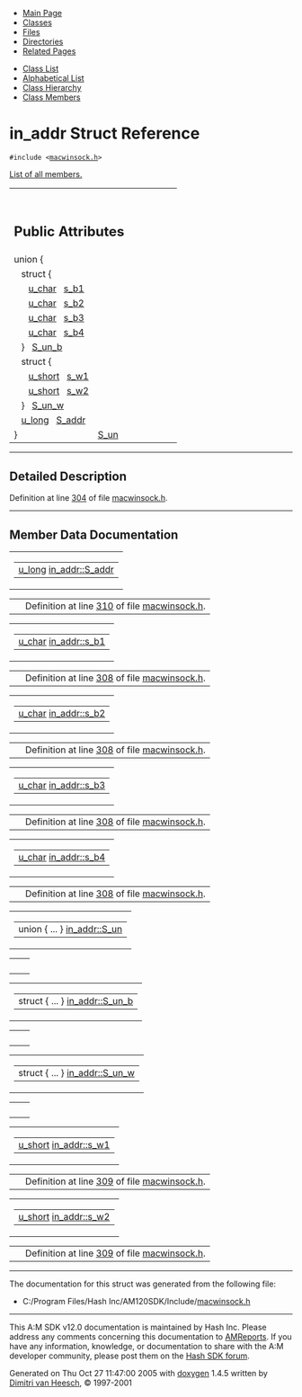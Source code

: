 <div class="tabs">

- [Main Page](index.md)
- <span id="current">[Classes](annotated.md)</span>
- [Files](files.md)
- [Directories](dirs.md)
- [Related Pages](pages.md)

</div>

<div class="tabs">

- [Class List](annotated.md)
- [Alphabetical List](classes.md)
- [Class Hierarchy](hierarchy.md)
- [Class Members](functions.md)

</div>

# in_addr Struct Reference

`#include <`<a href="macwinsock_8h-source.md" class="el"><code>macwinsock.h</code></a>`>`

[List of all members.](structin__addr-members.md)

<table data-border="0" data-cellpadding="0" data-cellspacing="0">
<colgroup>
<col style="width: 50%" />
<col style="width: 50%" />
</colgroup>
<tbody>
<tr>
<td></td>
<td></td>
</tr>
<tr>
<td colspan="2"><br />
&#10;<h2 id="public-attributes">Public Attributes</h2></td>
</tr>
<tr>
<td class="memItemLeft" data-nowrap="">union {</td>
<td></td>
</tr>
<tr>
<td class="memItemLeft" data-nowrap="">   struct {</td>
<td></td>
</tr>
<tr>
<td class="memItemLeft" data-nowrap="">      <a href="macwinsock_8h.md#75a82857dd7e764ea725b1058c7e91bb" class="el">u_char</a>   <a href="structin__addr.md#adbeb663bbef295bbc5e414349df88de" class="el">s_b1</a></td>
<td></td>
</tr>
<tr>
<td class="memItemLeft" data-nowrap="">      <a href="macwinsock_8h.md#75a82857dd7e764ea725b1058c7e91bb" class="el">u_char</a>   <a href="structin__addr.md#849617bb23209658f1a9a664e141dfc8" class="el">s_b2</a></td>
<td></td>
</tr>
<tr>
<td class="memItemLeft" data-nowrap="">      <a href="macwinsock_8h.md#75a82857dd7e764ea725b1058c7e91bb" class="el">u_char</a>   <a href="structin__addr.md#cb113b2abe439b9f8f09e17c1d0c5b15" class="el">s_b3</a></td>
<td></td>
</tr>
<tr>
<td class="memItemLeft" data-nowrap="">      <a href="macwinsock_8h.md#75a82857dd7e764ea725b1058c7e91bb" class="el">u_char</a>   <a href="structin__addr.md#f6a847eaf86c34854e677bff9e0ff46a" class="el">s_b4</a></td>
<td></td>
</tr>
<tr>
<td class="memItemLeft" data-nowrap="" data-valign="top">   }   <a href="structin__addr.md#66482b6f6ed476e0fd080a0fc8b8df8d" class="el">S_un_b</a></td>
<td></td>
</tr>
<tr>
<td class="memItemLeft" data-nowrap="">   struct {</td>
<td></td>
</tr>
<tr>
<td class="memItemLeft" data-nowrap="">      <a href="macwinsock_8h.md#90477a3b67a3f9da199a98c216b1a77c" class="el">u_short</a>   <a href="structin__addr.md#6cf1f4e2a7066245e675a155d56f6d0b" class="el">s_w1</a></td>
<td></td>
</tr>
<tr>
<td class="memItemLeft" data-nowrap="">      <a href="macwinsock_8h.md#90477a3b67a3f9da199a98c216b1a77c" class="el">u_short</a>   <a href="structin__addr.md#d3609ad37772c2ebed5ba3dfbb37dc9c" class="el">s_w2</a></td>
<td></td>
</tr>
<tr>
<td class="memItemLeft" data-nowrap="" data-valign="top">   }   <a href="structin__addr.md#f830fca510695e50b3bcfbcd88bba4c9" class="el">S_un_w</a></td>
<td></td>
</tr>
<tr>
<td class="memItemLeft" data-nowrap="">   <a href="macwinsock_8h.md#04a40755820b9bdaf3d256f9b9d126b8" class="el">u_long</a>   <a href="structin__addr.md#d2ab73d92a91490378a3c47507deb73b" class="el">S_addr</a></td>
<td></td>
</tr>
<tr>
<td class="memItemLeft" data-nowrap="" data-valign="top">} </td>
<td class="memItemRight" data-valign="bottom"><a href="structin__addr.md#2f8e1ae66a1fb85b2c360c76e76b52ed" class="el">S_un</a></td>
</tr>
</tbody>
</table>

------------------------------------------------------------------------

<span id="_details"></span>

## Detailed Description

Definition at line <a href="macwinsock_8h-source.md#l00304" class="el">304</a> of file <a href="macwinsock_8h-source.md" class="el">macwinsock.h</a>.

------------------------------------------------------------------------

## Member Data Documentation

<span id="d2ab73d92a91490378a3c47507deb73b" class="anchor"></span>

<table class="mdTable" data-cellpadding="2" data-cellspacing="0">
<colgroup>
<col style="width: 100%" />
</colgroup>
<tbody>
<tr>
<td class="mdRow"><table data-cellpadding="0" data-cellspacing="0" data-border="0">
<tbody>
<tr>
<td class="md" data-nowrap="" data-valign="top"><a href="macwinsock_8h.md#04a40755820b9bdaf3d256f9b9d126b8" class="el">u_long</a> <a href="structin__addr.md#d2ab73d92a91490378a3c47507deb73b" class="el">in_addr::S_addr</a></td>
</tr>
</tbody>
</table></td>
</tr>
</tbody>
</table>

|  |  |
|----|----|
|   | Definition at line <a href="macwinsock_8h-source.md#l00310" class="el">310</a> of file <a href="macwinsock_8h-source.md" class="el">macwinsock.h</a>. |

<span id="adbeb663bbef295bbc5e414349df88de" class="anchor"></span>

<table class="mdTable" data-cellpadding="2" data-cellspacing="0">
<colgroup>
<col style="width: 100%" />
</colgroup>
<tbody>
<tr>
<td class="mdRow"><table data-cellpadding="0" data-cellspacing="0" data-border="0">
<tbody>
<tr>
<td class="md" data-nowrap="" data-valign="top"><a href="macwinsock_8h.md#75a82857dd7e764ea725b1058c7e91bb" class="el">u_char</a> <a href="structin__addr.md#adbeb663bbef295bbc5e414349df88de" class="el">in_addr::s_b1</a></td>
</tr>
</tbody>
</table></td>
</tr>
</tbody>
</table>

|  |  |
|----|----|
|   | Definition at line <a href="macwinsock_8h-source.md#l00308" class="el">308</a> of file <a href="macwinsock_8h-source.md" class="el">macwinsock.h</a>. |

<span id="849617bb23209658f1a9a664e141dfc8" class="anchor"></span>

<table class="mdTable" data-cellpadding="2" data-cellspacing="0">
<colgroup>
<col style="width: 100%" />
</colgroup>
<tbody>
<tr>
<td class="mdRow"><table data-cellpadding="0" data-cellspacing="0" data-border="0">
<tbody>
<tr>
<td class="md" data-nowrap="" data-valign="top"><a href="macwinsock_8h.md#75a82857dd7e764ea725b1058c7e91bb" class="el">u_char</a> <a href="structin__addr.md#849617bb23209658f1a9a664e141dfc8" class="el">in_addr::s_b2</a></td>
</tr>
</tbody>
</table></td>
</tr>
</tbody>
</table>

|  |  |
|----|----|
|   | Definition at line <a href="macwinsock_8h-source.md#l00308" class="el">308</a> of file <a href="macwinsock_8h-source.md" class="el">macwinsock.h</a>. |

<span id="cb113b2abe439b9f8f09e17c1d0c5b15" class="anchor"></span>

<table class="mdTable" data-cellpadding="2" data-cellspacing="0">
<colgroup>
<col style="width: 100%" />
</colgroup>
<tbody>
<tr>
<td class="mdRow"><table data-cellpadding="0" data-cellspacing="0" data-border="0">
<tbody>
<tr>
<td class="md" data-nowrap="" data-valign="top"><a href="macwinsock_8h.md#75a82857dd7e764ea725b1058c7e91bb" class="el">u_char</a> <a href="structin__addr.md#cb113b2abe439b9f8f09e17c1d0c5b15" class="el">in_addr::s_b3</a></td>
</tr>
</tbody>
</table></td>
</tr>
</tbody>
</table>

|  |  |
|----|----|
|   | Definition at line <a href="macwinsock_8h-source.md#l00308" class="el">308</a> of file <a href="macwinsock_8h-source.md" class="el">macwinsock.h</a>. |

<span id="f6a847eaf86c34854e677bff9e0ff46a" class="anchor"></span>

<table class="mdTable" data-cellpadding="2" data-cellspacing="0">
<colgroup>
<col style="width: 100%" />
</colgroup>
<tbody>
<tr>
<td class="mdRow"><table data-cellpadding="0" data-cellspacing="0" data-border="0">
<tbody>
<tr>
<td class="md" data-nowrap="" data-valign="top"><a href="macwinsock_8h.md#75a82857dd7e764ea725b1058c7e91bb" class="el">u_char</a> <a href="structin__addr.md#f6a847eaf86c34854e677bff9e0ff46a" class="el">in_addr::s_b4</a></td>
</tr>
</tbody>
</table></td>
</tr>
</tbody>
</table>

|  |  |
|----|----|
|   | Definition at line <a href="macwinsock_8h-source.md#l00308" class="el">308</a> of file <a href="macwinsock_8h-source.md" class="el">macwinsock.h</a>. |

<span id="2f8e1ae66a1fb85b2c360c76e76b52ed" class="anchor"></span>

<table class="mdTable" data-cellpadding="2" data-cellspacing="0">
<colgroup>
<col style="width: 100%" />
</colgroup>
<tbody>
<tr>
<td class="mdRow"><table data-cellpadding="0" data-cellspacing="0" data-border="0">
<tbody>
<tr>
<td class="md" data-nowrap="" data-valign="top">union { ... } <a href="structin__addr.md#2f8e1ae66a1fb85b2c360c76e76b52ed" class="el">in_addr::S_un</a></td>
</tr>
</tbody>
</table></td>
</tr>
</tbody>
</table>

|     |     |
|-----|-----|
|     |     |

<span id="66482b6f6ed476e0fd080a0fc8b8df8d" class="anchor"></span>

<table class="mdTable" data-cellpadding="2" data-cellspacing="0">
<colgroup>
<col style="width: 100%" />
</colgroup>
<tbody>
<tr>
<td class="mdRow"><table data-cellpadding="0" data-cellspacing="0" data-border="0">
<tbody>
<tr>
<td class="md" data-nowrap="" data-valign="top">struct { ... } <a href="structin__addr.md#66482b6f6ed476e0fd080a0fc8b8df8d" class="el">in_addr::S_un_b</a></td>
</tr>
</tbody>
</table></td>
</tr>
</tbody>
</table>

|     |     |
|-----|-----|
|     |     |

<span id="f830fca510695e50b3bcfbcd88bba4c9" class="anchor"></span>

<table class="mdTable" data-cellpadding="2" data-cellspacing="0">
<colgroup>
<col style="width: 100%" />
</colgroup>
<tbody>
<tr>
<td class="mdRow"><table data-cellpadding="0" data-cellspacing="0" data-border="0">
<tbody>
<tr>
<td class="md" data-nowrap="" data-valign="top">struct { ... } <a href="structin__addr.md#f830fca510695e50b3bcfbcd88bba4c9" class="el">in_addr::S_un_w</a></td>
</tr>
</tbody>
</table></td>
</tr>
</tbody>
</table>

|     |     |
|-----|-----|
|     |     |

<span id="6cf1f4e2a7066245e675a155d56f6d0b" class="anchor"></span>

<table class="mdTable" data-cellpadding="2" data-cellspacing="0">
<colgroup>
<col style="width: 100%" />
</colgroup>
<tbody>
<tr>
<td class="mdRow"><table data-cellpadding="0" data-cellspacing="0" data-border="0">
<tbody>
<tr>
<td class="md" data-nowrap="" data-valign="top"><a href="macwinsock_8h.md#90477a3b67a3f9da199a98c216b1a77c" class="el">u_short</a> <a href="structin__addr.md#6cf1f4e2a7066245e675a155d56f6d0b" class="el">in_addr::s_w1</a></td>
</tr>
</tbody>
</table></td>
</tr>
</tbody>
</table>

|  |  |
|----|----|
|   | Definition at line <a href="macwinsock_8h-source.md#l00309" class="el">309</a> of file <a href="macwinsock_8h-source.md" class="el">macwinsock.h</a>. |

<span id="d3609ad37772c2ebed5ba3dfbb37dc9c" class="anchor"></span>

<table class="mdTable" data-cellpadding="2" data-cellspacing="0">
<colgroup>
<col style="width: 100%" />
</colgroup>
<tbody>
<tr>
<td class="mdRow"><table data-cellpadding="0" data-cellspacing="0" data-border="0">
<tbody>
<tr>
<td class="md" data-nowrap="" data-valign="top"><a href="macwinsock_8h.md#90477a3b67a3f9da199a98c216b1a77c" class="el">u_short</a> <a href="structin__addr.md#d3609ad37772c2ebed5ba3dfbb37dc9c" class="el">in_addr::s_w2</a></td>
</tr>
</tbody>
</table></td>
</tr>
</tbody>
</table>

|  |  |
|----|----|
|   | Definition at line <a href="macwinsock_8h-source.md#l00309" class="el">309</a> of file <a href="macwinsock_8h-source.md" class="el">macwinsock.h</a>. |

------------------------------------------------------------------------

The documentation for this struct was generated from the following file:

- C:/Program Files/Hash Inc/AM120SDK/Include/<a href="macwinsock_8h-source.md" class="el">macwinsock.h</a>

------------------------------------------------------------------------

<span class="small">This A:M SDK v12.0 documentation is maintained by Hash Inc. Please address any comments concerning this documentation to [AMReports](http://www.hash.com/reports). If you have any information, knowledge, or documentation to share with the A:M developer community, please post them on the [Hash SDK forum](http://www.hash.com/forums/index.php?showforum=11).</span>

Generated on Thu Oct 27 11:47:00 2005 with [<span class="image placeholder" original-image-src="doxygen.png" original-image-title="" height="45" width="100" align="middle" border="0">doxygen</span>](http://www.doxygen.org/index.html) 1.4.5 written by [Dimitri van Heesch](mailto:dimitri@stack.nl), © 1997-2001
